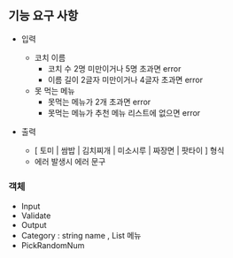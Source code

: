 ## 기능 요구 사항

- 입력
  - 코치 이름
    - 코치 수 2명 미만이거나 5명 초과면 error 
    - 이름 길이 2글자 미만이거나 4글자 초과면 error
  - 못 먹는 메뉴
    - 못먹는 메뉴가 2개 초과면 error
    - 못먹는 메뉴가 추천 메뉴 리스트에 없으면 error

- 출력 
  - [ 토미 | 쌈밥 | 김치찌개 | 미소시루 | 짜장면 | 팟타이 ] 형식
  - 에러 발생시 에러 문구



### 객체
- Input
- Validate
- Output
- Category : string name , List<String> 메뉴
- PickRandomNum